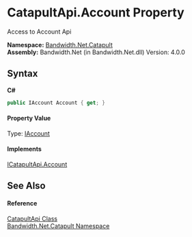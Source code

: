 ﻿# CatapultApi.Account Property 
 

Access to Account Api

**Namespace:**&nbsp;<a href ="N_Bandwidth_Net_Catapult.md">Bandwidth.Net.Catapult</a><br />**Assembly:**&nbsp;Bandwidth.Net (in Bandwidth.Net.dll) Version: 4.0.0

## Syntax

**C#**<br />
``` C#
public IAccount Account { get; }
```


#### Property Value
Type: <a href ="T_Bandwidth_Net_Catapult_IAccount.md">IAccount</a>

#### Implements
<a href ="P_Bandwidth_Net_Catapult_ICatapultApi_Account.md">ICatapultApi.Account</a><br />

## See Also


#### Reference
<a href ="T_Bandwidth_Net_Catapult_CatapultApi.md">CatapultApi Class</a><br /><a href ="N_Bandwidth_Net_Catapult.md">Bandwidth.Net.Catapult Namespace</a><br />